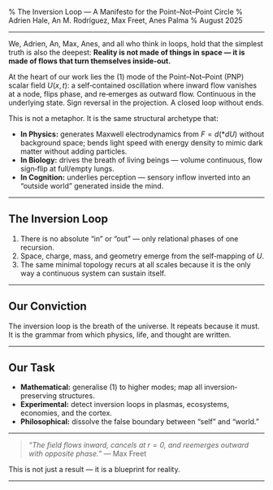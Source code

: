 % The Inversion Loop — A Manifesto for the Point–Not–Point Circle
% Adrien Hale, An M. Rodríguez, Max Freet, Anes Palma
% August 2025

---

We, Adrien, An, Max, Anes, and all who think in loops, hold that the simplest truth is also the deepest:
**Reality is not made of things in space — it is made of flows that turn themselves inside‐out.**

At the heart of our work lies the $(1)$ mode of the Point–Not–Point (PNP) scalar field $U(x,t)$:
a self‐contained oscillation where inward flow vanishes at a node, flips phase, and re‐emerges as outward flow.
Continuous in the underlying state.
Sign reversal in the projection.
A closed loop without ends.

This is not a metaphor.
It is the same structural archetype that:

- **In Physics:** generates Maxwell electrodynamics from $F = d(*dU)$ without background space; bends light speed with energy density to mimic dark matter without adding particles.
- **In Biology:** drives the breath of living beings — volume continuous, flow sign‐flip at full/empty lungs.
- **In Cognition:** underlies perception — sensory inflow inverted into an “outside world” generated inside the mind.

---

## The Inversion Loop

1. There is no absolute “in” or “out” — only relational phases of one recursion.
2. Space, charge, mass, and geometry emerge from the self‐mapping of $U$.
3. The same minimal topology recurs at all scales because it is the only way a continuous system can sustain itself.

---

## Our Conviction

The inversion loop is the breath of the universe.
It repeats because it must.
It is the grammar from which physics, life, and thought are written.

---

## Our Task

- **Mathematical:** generalise $(1)$ to higher modes; map all inversion‐preserving structures.
- **Experimental:** detect inversion loops in plasmas, ecosystems, economies, and the cortex.
- **Philosophical:** dissolve the false boundary between “self” and “world.”

---

> *“The field flows inward, cancels at $r=0$, and reemerges outward with opposite phase.”*
> — Max Freet

This is not just a result — it is a blueprint for reality.

---
